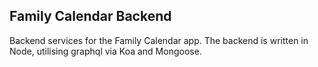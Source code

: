 ## Family Calendar Backend

Backend services for the Family Calendar app. The backend is written in Node, utilising graphql via Koa and Mongoose. 

